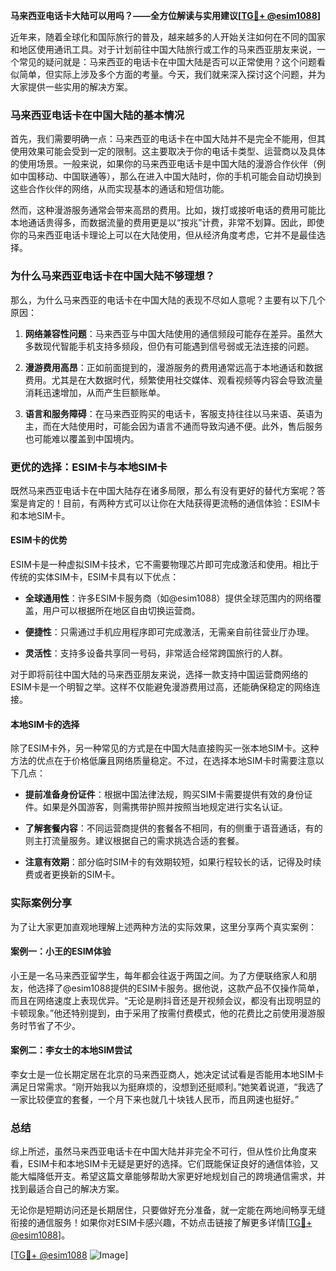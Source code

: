 **马来西亚电话卡大陆可以用吗？——全方位解读与实用建议[[TG💪+ @esim1088](https://t.me/s/esim1088)]**

近年来，随着全球化和国际旅行的普及，越来越多的人开始关注如何在不同的国家和地区使用通讯工具。对于计划前往中国大陆旅行或工作的马来西亚朋友来说，一个常见的疑问就是：马来西亚的电话卡在中国大陆是否可以正常使用？这个问题看似简单，但实际上涉及多个方面的考量。今天，我们就来深入探讨这个问题，并为大家提供一些实用的解决方案。

### 马来西亚电话卡在中国大陆的基本情况

首先，我们需要明确一点：马来西亚的电话卡在中国大陆并不是完全不能用，但其使用效果可能会受到一定的限制。这主要取决于你的电话卡类型、运营商以及具体的使用场景。一般来说，如果你的马来西亚电话卡是中国大陆的漫游合作伙伴（例如中国移动、中国联通等），那么在进入中国大陆时，你的手机可能会自动切换到这些合作伙伴的网络，从而实现基本的通话和短信功能。

然而，这种漫游服务通常会带来高昂的费用。比如，拨打或接听电话的费用可能比本地通话贵得多，而数据流量的费用更是以“按兆”计费，非常不划算。因此，即使你的马来西亚电话卡理论上可以在大陆使用，但从经济角度考虑，它并不是最佳选择。

### 为什么马来西亚电话卡在中国大陆不够理想？

那么，为什么马来西亚的电话卡在中国大陆的表现不尽如人意呢？主要有以下几个原因：

1. **网络兼容性问题**：马来西亚与中国大陆使用的通信频段可能存在差异。虽然大多数现代智能手机支持多频段，但仍有可能遇到信号弱或无法连接的问题。
   
2. **漫游费用高昂**：正如前面提到的，漫游服务的费用通常远高于本地通话和数据费用。尤其是在大数据时代，频繁使用社交媒体、观看视频等内容会导致流量消耗迅速增加，从而产生巨额账单。

3. **语言和服务障碍**：在马来西亚购买的电话卡，客服支持往往以马来语、英语为主，而在大陆使用时，可能会因为语言不通而导致沟通不便。此外，售后服务也可能难以覆盖到中国境内。

### 更优的选择：ESIM卡与本地SIM卡

既然马来西亚电话卡在中国大陆存在诸多局限，那么有没有更好的替代方案呢？答案是肯定的！目前，有两种方式可以让你在大陆获得更流畅的通信体验：ESIM卡和本地SIM卡。

#### ESIM卡的优势

ESIM卡是一种虚拟SIM卡技术，它不需要物理芯片即可完成激活和使用。相比于传统的实体SIM卡，ESIM卡具有以下优点：

- **全球通用性**：许多ESIM卡服务商（如@esim1088）提供全球范围内的网络覆盖，用户可以根据所在地区自由切换运营商。
  
- **便捷性**：只需通过手机应用程序即可完成激活，无需亲自前往营业厅办理。

- **灵活性**：支持多设备共享同一号码，非常适合经常跨国旅行的人群。

对于即将前往中国大陆的马来西亚朋友来说，选择一款支持中国运营商网络的ESIM卡是一个明智之举。这样不仅能避免漫游费用过高，还能确保稳定的网络连接。

#### 本地SIM卡的选择

除了ESIM卡外，另一种常见的方式是在中国大陆直接购买一张本地SIM卡。这种方法的优点在于价格低廉且网络质量稳定。不过，在选择本地SIM卡时需要注意以下几点：

- **提前准备身份证件**：根据中国法律法规，购买SIM卡需要提供有效的身份证件。如果是外国游客，则需携带护照并按照当地规定进行实名认证。

- **了解套餐内容**：不同运营商提供的套餐各不相同，有的侧重于语音通话，有的则主打流量服务。建议根据自己的需求挑选合适的套餐。

- **注意有效期**：部分临时SIM卡的有效期较短，如果行程较长的话，记得及时续费或者更换新的SIM卡。

### 实际案例分享

为了让大家更加直观地理解上述两种方法的实际效果，这里分享两个真实案例：

#### 案例一：小王的ESIM体验

小王是一名马来西亚留学生，每年都会往返于两国之间。为了方便联络家人和朋友，他选择了@esim1088提供的ESIM卡服务。据他说，这款产品不仅操作简单，而且在网络速度上表现优异。“无论是刷抖音还是开视频会议，都没有出现明显的卡顿现象。”他还特别提到，由于采用了按需付费模式，他的花费比之前使用漫游服务时节省了不少。

#### 案例二：李女士的本地SIM尝试

李女士是一位长期定居在北京的马来西亚商人，她决定试试看是否能用本地SIM卡满足日常需求。“刚开始我以为挺麻烦的，没想到还挺顺利。”她笑着说道，“我选了一家比较便宜的套餐，一个月下来也就几十块钱人民币，而且网速也挺好。”

### 总结

综上所述，虽然马来西亚电话卡在中国大陆并非完全不可行，但从性价比角度来看，ESIM卡和本地SIM卡无疑是更好的选择。它们既能保证良好的通信体验，又能大幅降低开支。希望这篇文章能够帮助大家更好地规划自己的跨境通信需求，并找到最适合自己的解决方案。

无论你是短期访问还是长期居住，只要做好充分准备，就一定能在两地间畅享无缝衔接的通信服务！如果你对ESIM卡感兴趣，不妨点击链接了解更多详情[[TG💪+ @esim1088](https://t.me/s/esim1088)]。

[[TG💪+ @esim1088](https://t.me/s/esim1088) ![Image](https://i.postimg.cc/4NQfJmqS/Snipaste-2025-05-13-00-14-12.png)]